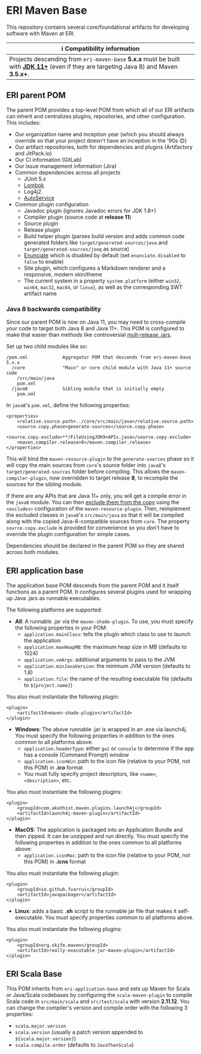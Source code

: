 # ERI Maven Base #

This repository contains several core/foundational artifacts for developing software with Maven at ERI.

| ℹ Compatibility information |
| --- |
| Projects descending from `eri-maven-base` **5.x.x** must be built with [**JDK 11+**](https://docs.aws.amazon.com/corretto/latest/corretto-11-ug/downloads-list.html) (even if they are targeting Java 8) and Maven **3.5.x+**.

## ERI parent POM ##

The parent POM provides a top-level POM from which all of our ERI artifacts can inherit and centralizes plugins, repositories, and other configuration. This includes:

- Our organization name and inception year (which you should always override so that your project doesn't have an inception in the '90s 😊)
- Our artifact repositories, both for dependencies and plugins (Artifactory and JitPack.io)
- Our CI information (GitLab)
- Our issue management information (Jira)
- Common dependencies across all projects
	- JUnit 5.x
	- [Lombok](http://www.projectlombok.org)
	- Log4j2
	- [AutoService](https://github.com/google/auto/tree/master/service)
- Common plugin configuration
	- Javadoc plugin (ignores Javadoc errors for JDK 1.8+)
	- Compiler plugin (source code at **release 11**)
	- Source plugin
	- Release plugin
	- Build helper plugin (parses build version and adds common code generated folders like `target/generated-sources/java` and `target/generated-sources/jooq` as source)
	- [Enunciate](https://github.com/stoicflame/enunciate/wiki) which is disabled by default (set `enunciate.disabled` to `false` to enable)
	- Site plugin, which configures a Markdown renderer and a responsive, modern skin/theme
	- The current system in a property `system.platform` (either `win32`, `win64`, `mac32`, `mac64`, or `linux`), as well as the corresponding SWT artifact name

### Java 8 backwards compatibility

Since our parent POM is now on Java 11, you may need to cross-compile your code to target both Java 8 and Java 11+. This POM is configured to make that easier than methods like controversial [mult-release .jars](https://www.baeldung.com/java-multi-release-jar).

Set up two child modules like so:
```
/pom.xml             Aggregator POM that descends from eri-maven-base 5.x.x
  /core              "Main" or core child module with Java 11+ source code
    /src/main/java  
    pom.xml
  /java8             Sibling module that is initially empty
    pom.xml          
```

In `java8`'s `pom.xml`, define the following properties:
```
<properties>
	<relative.source.path>../core/src/main/java</relative.source.path>
	<source.copy.phase>generate-sources</source.copy.phase>
	<source.copy.exclude>**/FileUsingJDK9+APIs.java</source.copy.exclude>
	<maven.compiler.release>8</maven.compiler.release>
</properties>
```

This will bind the `maven-resource-plugin` to the `generate-sources` phase so it will copy the main sources from `core`'s source folder into `java8`'s `target/generated-sources` folder before compiling. This allows the `maven-compiler-plugin`, now overridden to target release **8**, to recompile the sources for the sibling module.

If there are any APIs that are Java 11+ only, you will get a compile error in the `java8` module. You can then [exclude them from the copy](https://maven.apache.org/plugins/maven-resources-plugin/examples/include-exclude.html) using the `<excludes>` configuration of the `maven-resource-plugin`. Then, reimplement the excluded classes in `java8`'s `src/main/java` so that it will be compiled along with the copied Java-8-compatible sources from `core`. The property `source.copy.exclude` is provided for convenience so you don't have to override the plugin configuration for simple cases. 

Dependencies should be declared in the parent POM so they are shared across both modules.


## ERI application base ##

The application base POM descends from the parent POM and it itself functions as a parent POM. It configures several plugins used for wrapping up Java .jars as runnable executables.

The following platforms are supported:

- **All**: A runnable .jar via the `maven-shade-plugin`. To use, you must specify the following properties in your POM:
	- `application.mainClass`: tells the plugin which class to use to launch the application
	- `application.maxHeapMB`: the maximum heap size in MB (defaults to 1024)
	- `application.vmArgs`: additional arguments to pass to the JVM
	- `application.minJavaVersion`: the minimum JVM version (defaults to 1.8)
	- `application.file`: the name of the resulting executable file (defaults to `${project.name}`)

You also must instantiate the following plugin:

	<plugin>
		<artifactId>maven-shade-plugin</artifactId>
	</plugin>

- **Windows**: The above runnable .jar is wrapped in an .exe via launch4j. You must specify the following properties in addition to the ones common to all platforms above:
	- `application.headerType`: either `gui` or `console` to determine if the app has a console (Command Prompt) window
	- `application.iconWin`: path to the icon file (relative to your POM, not this POM) in **.ico** format
	- You must fully specify project descriptors, like `<name>`, `<description>`, etc.

You also must instantiate the following plugins:

	<plugin>
		<groupId>com.akathist.maven.plugins.launch4j</groupId>
		<artifactId>launch4j-maven-plugin</artifactId>
	</plugin>
    
- **MacOS**: The application is packaged into an Application Bundle and then zipped. It can be unzipped and run directly. You must specify the following properties in addition to the ones common to all platforms above:
	- `application.iconMac`: path to the icon file (relative to your POM, not this POM) in **.icns** format

You also must instantiate the following plugin:

	<plugin>
		<groupId>io.github.fvarrui</groupId>
		<artifactId>javapackager</artifactId>
	</plugin>
           
- **Linux**: adds a basic **.sh** script to the runnable jar file that makes it self-executable. You must specify properties common to all platforms above.


You also must instantiate the following plugins:

	<plugin>
		<groupId>org.skife.maven</groupId>
		<artifactId>really-executable-jar-maven-plugin</artifactId>
	</plugin>
	
## ERI Scala Base ##

This POM inherits from `eri-application-base` and sets up Maven for Scala or Java/Scala codebases by configuring the `scala-maven-plugin` to compile Scala code in `src/main/scala` and `src/test/scala` with version **2.11.12**. You can change the compiler's version and compile order with the following 3 properties:
* `scala.major.version`
* `scala.version` (usually a patch version appended to `${scala.major.version}`)
* `scala.compile.order` (defaults to `JavaThenScala`)

